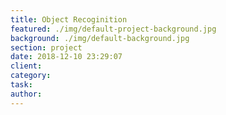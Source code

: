 ```yaml
---
title: Object Recoginition
featured: ./img/default-project-background.jpg
background: ./img/default-background.jpg
section: project
date: 2018-12-10 23:29:07
client:
category:
task:
author:
---
```


